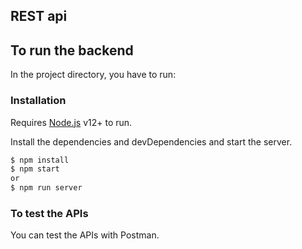 ## REST api

## To run the backend

In the project directory, you have to  run:

### Installation

Requires [Node.js](https://nodejs.org/) v12+ to run.

Install the dependencies and devDependencies and start the server.

```sh
$ npm install
$ npm start
or 
$ npm run server
```

### To test the APIs

You can test the APIs with Postman.
